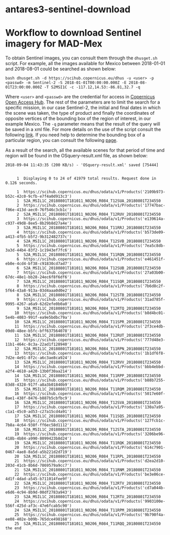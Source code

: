 # antares3-sentinel-download

# Workflow to download Sentinel imagery for MAD-Mex

To obtain Sentinel images, you can consult them through the `dhusget.sh` script. For example, all the images available for Mexico between 2018-01-01 and 2018-08-01 could be searched as shown below:


```bash dhusget.sh -d https://scihub.copernicus.eu/dhus -u <user> -p <passwd> -m Sentinel-2 -S 2018-01-01T00:00:00.000Z -E 2018-08-01T23:00:00.000Z -T S2MSI1C -c -117.12,14.53:-86.81,32.7 -q```


Where `<user>` and `<passwd>` are the credential for access in [Copernicus Open Access Hub](https://scihub.copernicus.eu/dhus/#/home). The rest of the parameters are to limit the search for a specific mission, in our case Sentinel-2, the initial and final dates in which the scene was taken, the type of product and finally the coordinates of opposite vertices of the bounding box of the region of interest, in our example Mexico. The `-q` parameter means that the result of the query will be saved in a xml file. For more details on the use of the script consult the following [link](https://scihub.copernicus.eu/userguide/BatchScripting). If you need help to determine the bounding box of a particular region, you can consult the following [page](https://boundingbox.klokantech.com/).

As a result of the search, all the available scenes for that period of time and region will be found in the OSquery-result.xml file, as shown below:

```
2018-09-04 11:43:35 (200 KB/s) - 'OSquery-result.xml' saved [75444]


     1	Displaying 0 to 24 of 41979 total results. Request done in 0.126 seconds.

     1	https://scihub.copernicus.eu/dhus/odata/v1/Products('2109b973-b52c-42c0-9cfb-e7f4a0d913c3')
     1	S2A_MSIL1C_20180801T181011_N0206_R084_T12SUA_20180801T234550
     2	https://scihub.copernicus.eu/dhus/odata/v1/Products('17747bac-f06e-413d-aec0-76f546c3cb1c')
     2	S2A_MSIL1C_20180801T181011_N0206_R084_T12RUV_20180801T234550
     3	https://scihub.copernicus.eu/dhus/odata/v1/Products('e139614a-c937-49d8-8ee5-8b29b8d27a4e')
     3	S2A_MSIL1C_20180801T181011_N0206_R084_T11RRJ_20180801T234550
     4	https://scihub.copernicus.eu/dhus/odata/v1/Products('b573de09-a413-4fb5-b5f2-9b312482737c')
     4	S2A_MSIL1C_20180801T181011_N0206_R084_T12SVB_20180801T234550
     5	https://scihub.copernicus.eu/dhus/odata/v1/Products('7ea5c8db-3a3d-44b4-83f2-1c1943ef7fc6')
     5	S2A_MSIL1C_20180801T181011_N0206_R084_T11RQN_20180801T234550
     6	https://scihub.copernicus.eu/dhus/odata/v1/Products('e461451f-eb0e-4cd4-bf38-c91830cd7ad7')
     6	S2A_MSIL1C_20180801T181011_N0206_R084_T12SUB_20180801T234550
     7	https://scihub.copernicus.eu/dhus/odata/v1/Products('27a03b00-67dc-48e1-bb28-24ec6f8f6df6')
     7	S2A_MSIL1C_20180801T181011_N0206_R084_T11SQR_20180801T234550
     8	https://scihub.copernicus.eu/dhus/odata/v1/Products('7b6d8c2f-5f64-43a8-913a-03d4aaa0d0e2')
     8	S2A_MSIL1C_20180801T181011_N0206_R084_T12STB_20180801T234550
     9	https://scihub.copernicus.eu/dhus/odata/v1/Products('31ad785f-9995-4267-a6a9-62d2efe0b0a0')
     9	S2A_MSIL1C_20180801T181011_N0206_R084_T12RTQ_20180801T234550
    10	https://scihub.copernicus.eu/dhus/odata/v1/Products('b8d4bc01-5e4b-4083-991f-ea9e5bdbc79a')
    10	S2A_MSIL1C_20180801T181011_N0206_R084_T11SPR_20180801T234550
    11	https://scihub.copernicus.eu/dhus/odata/v1/Products('2f3ce4db-09d0-48ee-b5fc-bff637564078')
    11	S2A_MSIL1C_20180801T181011_N0206_R084_T12RUT_20180801T234550
    12	https://scihub.copernicus.eu/dhus/odata/v1/Products('777d48e3-11b1-464c-8c3a-22ad1f128940')
    12	S2A_MSIL1C_20180801T181011_N0206_R084_T11RPN_20180801T234550
    13	https://scihub.copernicus.eu/dhus/odata/v1/Products('1b1df6f8-7d2e-4e91-8f2c-a6c3ae8ca924')
    13	S2A_MSIL1C_20180801T181011_N0206_R084_T12RVV_20180801T234550
    14	https://scihub.copernicus.eu/dhus/odata/v1/Products('bbb4ebbd-a2f4-4610-a420-13b0f30aa214')
    14	S2A_MSIL1C_20180801T181011_N0206_R084_T11RPP_20180801T234550
    15	https://scihub.copernicus.eu/dhus/odata/v1/Products('b88b7255-83d8-4328-917f-a8a3b01840b9')
    15	S2A_MSIL1C_20180801T181011_N0206_R084_T11RQM_20180801T234550
    16	https://scihub.copernicus.eu/dhus/odata/v1/Products('5017e60f-8ae1-438f-8476-b887b5cbfbc9')
    16	S2A_MSIL1C_20180801T181011_N0206_R084_T12SVA_20180801T234550
    17	https://scihub.copernicus.eu/dhus/odata/v1/Products('130a7a95-c1a1-45c0-ad53-c27a15cd4a91')
    17	S2A_MSIL1C_20180801T181011_N0206_R084_T11SQS_20180801T234550
    18	https://scihub.copernicus.eu/dhus/odata/v1/Products('127fcb1c-7b8a-4c64-938f-ff6ec58d1112')
    18	S2A_MSIL1C_20180801T181011_N0206_R084_T12STA_20180801T234550
    19	https://scihub.copernicus.eu/dhus/odata/v1/Products('3206be96-418b-4b84-a990-8099423b8d24')
    19	S2A_MSIL1C_20180801T181011_N0206_R084_T11RQK_20180801T234550
    20	https://scihub.copernicus.eu/dhus/odata/v1/Products('614c7901-0467-4ae8-8a5d-a5b221d2d719')
    20	S2A_MSIL1C_20180801T181011_N0206_R084_T11RPL_20180801T234550
    21	https://scihub.copernicus.eu/dhus/odata/v1/Products('d2ea2d10-203d-41cb-8b6d-7869579a9cc7')
    21	S2A_MSIL1C_20180801T181011_N0206_R084_T11RNM_20180801T234550
    22	https://scihub.copernicus.eu/dhus/odata/v1/Products('be3e06ce-4d1f-4dad-a545-b711014fee9f')
    22	S2A_MSIL1C_20180801T181011_N0206_R084_T12RTV_20180801T234550
    23	https://scihub.copernicus.eu/dhus/odata/v1/Products('cd7a044b-e6d6-4c94-8b9d-00df2783a943')
    23	S2A_MSIL1C_20180801T181011_N0206_R084_T12RTU_20180801T234550
    24	https://scihub.copernicus.eu/dhus/odata/v1/Products('9903100e-556f-425d-af3c-47e6fcab5c90')
    24	S2A_MSIL1C_20180801T181011_N0206_R084_T11RPM_20180801T234550
    25	https://scihub.copernicus.eu/dhus/odata/v1/Products('9b790f4a-ee08-402e-b09b-765dce498168')
    25	S2A_MSIL1C_20180801T181011_N0206_R084_T11RQQ_20180801T234550
the end
```